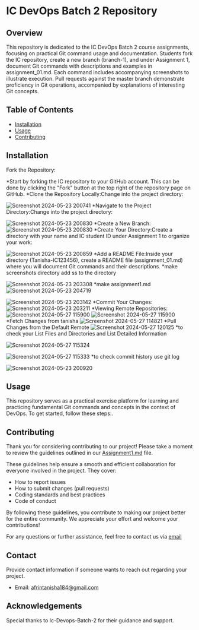 # IC DevOps Batch 2 Repository

## Overview

This repository is dedicated to the IC DevOps Batch 2 course assignments, focusing on practical Git command usage and documentation. Students fork the IC repository, create a new branch (branch-1), and under Assignment 1, document Git commands with descriptions and examples in assignment_01.md. Each command includes accompanying screenshots to illustrate execution. Pull requests against the master branch demonstrate proficiency in Git operations, accompanied by explanations of interesting Git concepts.

## Table of Contents

- [Installation](#installation)
- [Usage](#usage)
- [Contributing](#contributing)


## Installation

Fork the Repository:

*Start by forking the IC repository to your GitHub account. This can be done by clicking the "Fork" button at the top right of the repository page on GitHub.
*Clone the Repository Locally:Change into the project directory:

![Screenshot 2024-05-23 200741](https://github.com/Tanisha184/IC-DevOps-Batch-2/assets/99063828/071b1a75-7b55-41fe-9c12-256cc5fb8e47)
*Navigate to the Project Directory:Change into the project directory:

![Screenshot 2024-05-23 200830](https://github.com/Tanisha184/IC-DevOps-Batch-2/assets/99063828/53c8a78d-947e-4c4e-81d6-441c73a2a97b)
*Create a New Branch:
![Screenshot 2024-05-23 200830](https://github.com/Tanisha184/IC-DevOps-Batch-2/assets/99063828/61007d9d-bf2a-4b2e-ba68-b875cb22747c)
*Create Your Directory:Create a directory with your name and IC student ID under Assignment 1 to organize your work:

![Screenshot 2024-05-23 200859](https://github.com/Tanisha184/IC-DevOps-Batch-2/assets/99063828/2db35799-b6a3-4363-bd04-bda3c58d158c)
*Add a README File:Inside your directory (Tanisha-IC123456), create a README file (assignment_01.md) where you will document Git commands and their descriptions.
*make screenshots directory add ss to the directory 

![Screenshot 2024-05-23 203308](https://github.com/Tanisha184/IC-DevOps-Batch-2/assets/99063828/24d8160b-600a-4bd1-a9db-024e92dc97df)
*make assignment1.md 
![Screenshot 2024-05-23 204719](https://github.com/Tanisha184/IC-DevOps-Batch-2/assets/99063828/448bc084-699c-4acf-999b-7d1969cf7daa)

![Screenshot 2024-05-23 203142](https://github.com/Tanisha184/IC-DevOps-Batch-2/assets/99063828/06018b42-8079-4632-aa5f-cda1fe27519a)
*Commit Your Changes:
![Screenshot 2024-05-23 203211](https://github.com/Tanisha184/IC-DevOps-Batch-2/assets/99063828/eb14e24f-eeea-4fb9-91e9-d44f4ac589e9)
*Viewing Remote Repositories:
![Screenshot 2024-05-27 115900](https://github.com/Tanisha184/IC-DevOps-Batch-2/assets/99063828/a4ab7d6e-deae-4a2a-9d18-f2db6b8d14b4)
![Screenshot 2024-05-27 115900](https://github.com/Tanisha184/IC-DevOps-Batch-2/assets/99063828/199d23ee-42e1-4ae1-b065-a9c7dcc6302f)
*Fetch Changes from tanisha
![Screenshot 2024-05-27 114821](https://github.com/Tanisha184/IC-DevOps-Batch-2/assets/99063828/6d4727ae-9b16-40ba-8e98-66eeede42768)
*Pull Changes from the Default Remote 
![Screenshot 2024-05-27 120125](https://github.com/Tanisha184/IC-DevOps-Batch-2/assets/99063828/9812d651-de25-4ec1-a0e5-a66a57a028d6)
*to check your List Files and Directories and List Detailed Information

![Screenshot 2024-05-27 115324](https://github.com/Tanisha184/IC-DevOps-Batch-2/assets/99063828/0815d063-eae6-4310-a46c-7e841c166725)

![Screenshot 2024-05-27 115333](https://github.com/Tanisha184/IC-DevOps-Batch-2/assets/99063828/434abc2f-0dd7-46d1-a91c-4b77e1f49dad)
*to check commit history use git log

![Screenshot 2024-05-23 200920](https://github.com/Tanisha184/IC-DevOps-Batch-2/assets/99063828/90eb77d9-1a05-4340-8605-de34a08cb038)

## Usage

This repository serves as a practical exercise platform for learning and practicing fundamental Git commands and concepts in the context of DevOps. To get started, follow these steps:.

## Contributing


Thank you for considering contributing to our project! Please take a moment to review the guidelines outlined in our [Assignment1.md](CONTRIBUTING.md) file.

These guidelines help ensure a smooth and efficient collaboration for everyone involved in the project. They cover:

- How to report issues
- How to submit changes (pull requests)
- Coding standards and best practices
- Code of conduct

By following these guidelines, you contribute to making our project better for the entire community. We appreciate your effort and welcome your contributions!

For any questions or further assistance, feel free to contact us via [email](mailto:afrintanisha184@gmail.com)


## Contact

Provide contact information if someone wants to reach out regarding your project.

- Email: [afrintanisha184@gmail.com](mailto:afrintanisha184@gmail.com)

## Acknowledgements

Special thanks to Ic-Devops-Batch-2 for their guidance and support.

